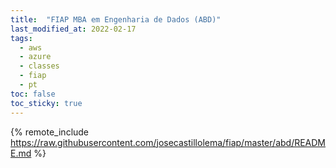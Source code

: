 ```yaml
---
title:  "FIAP MBA em Engenharia de Dados (ABD)"
last_modified_at: 2022-02-17
tags:
  - aws
  - azure
  - classes
  - fiap
  - pt
toc: false
toc_sticky: true
---
```


{% remote_include https://raw.githubusercontent.com/josecastillolema/fiap/master/abd/README.md %}

